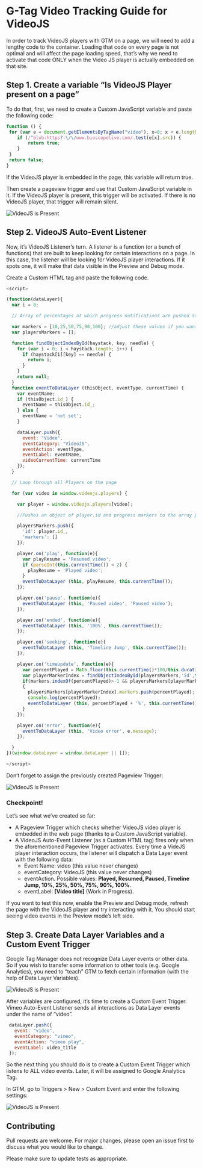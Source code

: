 # G-Tag Video Tracking Guide for VideoJS
In order to track VideoJS players with GTM on a page, we will need to add a lengthy code to the container. Loading that code on every page is not optimal and will affect the page loading speed, that’s why we need to activate that code ONLY when the Video JS player is actually embedded on that site.

## Step 1. Create a variable “Is VideoJS Player present on a page”


To do that, first, we need to create a Custom JavaScript variable and paste the following code:

```js
function () {
 for (var e = document.getElementsByTagName("video"), x=0; x < e.length; x++) {
    if (/^blob:https?:\/\/www.bioscopelive.com/.test(e[x].src)) {
        return true;
    }
 }
 return false;
}

```

If the VideoJS player is embedded in the page, this variable will return true.

Then create a pageview trigger and use that Custom JavaScript variable in it. If the VideoJS player is present, this trigger will be activated. If there is no VideoJS player, that trigger will remain silent.

![VideoJS is Present](https://github.com/nirjhor-ix/videojs-gtag-tracking/blob/main/Pageview-Trigger-If-VideoJS-Present.jpg?raw=true "VideoJS is Present")

## Step 2. VideoJS Auto-Event Listener

Now, it’s VideoJS Listener’s turn. A listener is a function (or a bunch of functions) that are built to keep looking for certain interactions on a page. In this case, the listener will be looking for VideoJS player interactions. If it spots one, it will make that data visible in the Preview and Debug mode.


Create a Custom HTML tag and paste the following code.


```js
<script>

(function(dataLayer){
  var i = 0;

  // Array of percentages at which progress notifications are pushed to the dataLayer

  var markers = [10,25,50,75,90,100]; //adjust these values if you want different progress reports
  var playersMarkers = [];

  function findObjectIndexById(haystack, key, needle) {
    for (var i = 0; i < haystack.length; i++) {
      if (haystack[i][key] == needle) {
        return i;
      }
    }
    return null;
  }
  function eventToDataLayer (thisObject, eventType, currentTime) {
    var eventName;
    if (thisObject.id_) {
      eventName = thisObject.id_;
    } else {
      eventName = 'not set';
    }

    dataLayer.push({
      event: "Video",
      eventCategory: "VideoJS",
      eventAction: eventType,
      eventLabel: eventName,
      videoCurrentTime: currentTime
    });
  }

  // Loop through all Players on the page

  for (var video in window.videojs.players) {

    var player = window.videojs.players[video];

    //Pushes an object of player.id and progress markers to the array playersMarkers

    playersMarkers.push({
      'id': player.id_,
      'markers': []
    });

    player.on('play', function(e){
      var playResume = 'Resumed video';
      if (parseInt(this.currentTime()) < 2) {
        playResume = 'Played video';
      }
      eventToDataLayer (this, playResume, this.currentTime());
    });

    player.on('pause', function(e){
      eventToDataLayer (this, 'Paused video', 'Paused video');
    });

    player.on('ended', function(e){
      eventToDataLayer (this, '100%', this.currentTime());
    });

    player.on('seeking', function(e){
      eventToDataLayer (this, 'Timeline Jump', this.currentTime());
    });

    player.on('timeupdate', function(e){
      var percentPlayed = Math.floor(this.currentTime()*100/this.duration());
      var playerMarkerIndex = findObjectIndexById(playersMarkers,'id',this.id_);
      if(markers.indexOf(percentPlayed)>-1 && playersMarkers[playerMarkerIndex].markers.indexOf(percentPlayed)==-1)
      {
        playersMarkers[playerMarkerIndex].markers.push(percentPlayed);
        console.log(percentPlayed);
        eventToDataLayer (this, percentPlayed + '%', this.currentTime());
      }
    });

    player.on('error', function(e){
      eventToDataLayer (this, 'Video error', e.message);
    });

  }
})(window.dataLayer = window.dataLayer || []);

</script>
```
Don’t forget to assign the previously created Pageview Trigger:

![VideoJS is Present](https://github.com/nirjhor-ix/videojs-gtag-tracking/blob/main/Custom-HTML-VideoJS-Listener.jpg?raw=true "VideoJS is Present")

### Checkpoint!
Let’s see what we’ve created so far:
- A Pageview Trigger which checks whether VideoJS video player is embedded in the web page (thanks to a Custom JavaScript variable).
- A VideoJS Auto-Event Listener (as a Custom HTML tag) fires only when the aforementioned Pageview Trigger activates. Every time a VideJS player interaction occurs, the listener will dispatch a Data Layer event with the following data:
  - Event Name: video (this value never changes)
  - eventCategory: VideoJS (this value never changes)
  - eventAction. Possible values: **Played, Resumed, Paused, Timeline Jump, 10%, 25%, 50%, 75%, 90%, 100%**.
  - eventLabel: **[Video title]** (Work in Progress).

If you want to test this now, enable the Preview and Debug mode, refresh the page with the VideoJS player and try interacting with it. You should start seeing video events in the Preview mode’s left side.

## Step 3. Create Data Layer Variables and a Custom Event Trigger
Google Tag Manager does not recognize Data Layer events or other data. So if you wish to transfer some information to other tools (e.g. Google Analytics), you need to “teach” GTM to fetch certain information (with the help of Data Layer Variables).

![VideoJS is Present](https://github.com/nirjhor-ix/videojs-gtag-tracking/blob/main/eventCategory-eventAction-and-eventLabel.jpg?raw=true "VideoJS is Present")

After variables are configured, it’s time to create a Custom Event Trigger. Vimeo Auto-Event Listener sends all interactions as Data Layer events under the name of “video”.

```js
 dataLayer.push({
   event: "video",
   eventCategory: "vimeo",
   eventAction: "vimeo play",
   eventLabel: video_title
 });
```

So the next thing you should do is to create a Custom Event Trigger which listens to ALL video events. Later, it will be assigned to Google Analytics Tag.

In GTM, go to Triggers > New > Custom Event and enter the following settings:

![VideoJS is Present](https://github.com/nirjhor-ix/videojs-gtag-tracking/blob/main/Custom-Trigger-Video-Interaction.png?raw=true "VideoJS is Present")

## Contributing
Pull requests are welcome. For major changes, please open an issue first to discuss what you would like to change.

Please make sure to update tests as appropriate.
